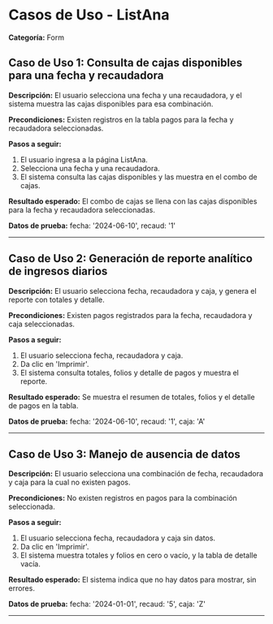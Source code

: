 # Casos de Uso - ListAna

**Categoría:** Form

## Caso de Uso 1: Consulta de cajas disponibles para una fecha y recaudadora

**Descripción:** El usuario selecciona una fecha y una recaudadora, y el sistema muestra las cajas disponibles para esa combinación.

**Precondiciones:**
Existen registros en la tabla pagos para la fecha y recaudadora seleccionadas.

**Pasos a seguir:**
1. El usuario ingresa a la página ListAna.
2. Selecciona una fecha y una recaudadora.
3. El sistema consulta las cajas disponibles y las muestra en el combo de cajas.

**Resultado esperado:**
El combo de cajas se llena con las cajas disponibles para la fecha y recaudadora seleccionadas.

**Datos de prueba:**
fecha: '2024-06-10', recaud: '1'

---

## Caso de Uso 2: Generación de reporte analítico de ingresos diarios

**Descripción:** El usuario selecciona fecha, recaudadora y caja, y genera el reporte con totales y detalle.

**Precondiciones:**
Existen pagos registrados para la fecha, recaudadora y caja seleccionadas.

**Pasos a seguir:**
1. El usuario selecciona fecha, recaudadora y caja.
2. Da clic en 'Imprimir'.
3. El sistema consulta totales, folios y detalle de pagos y muestra el reporte.

**Resultado esperado:**
Se muestra el resumen de totales, folios y el detalle de pagos en la tabla.

**Datos de prueba:**
fecha: '2024-06-10', recaud: '1', caja: 'A'

---

## Caso de Uso 3: Manejo de ausencia de datos

**Descripción:** El usuario selecciona una combinación de fecha, recaudadora y caja para la cual no existen pagos.

**Precondiciones:**
No existen registros en pagos para la combinación seleccionada.

**Pasos a seguir:**
1. El usuario selecciona fecha, recaudadora y caja sin datos.
2. Da clic en 'Imprimir'.
3. El sistema muestra totales y folios en cero o vacío, y la tabla de detalle vacía.

**Resultado esperado:**
El sistema indica que no hay datos para mostrar, sin errores.

**Datos de prueba:**
fecha: '2024-01-01', recaud: '5', caja: 'Z'

---

